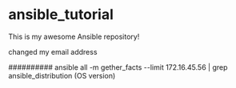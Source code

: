 # ansible_tutorial

This is my awesome Ansible repository!

changed my email address

##########
ansible all -m gether_facts --limit 172.16.45.56 | grep ansible_distribution (OS version)
